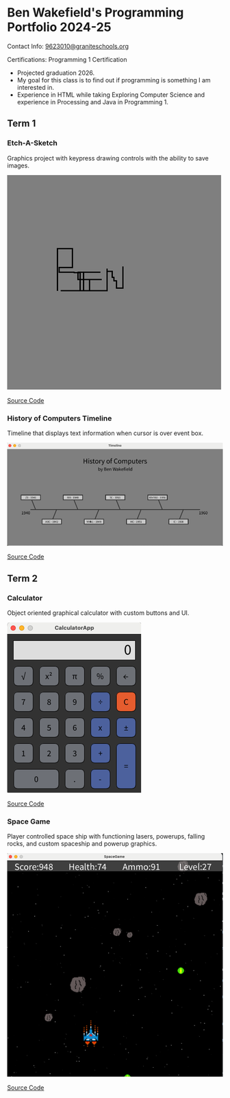 # Ben Wakefield's Programming Portfolio 2024-25
Contact Info: 9623010@graniteschools.org

Certifications: Programming 1 Certification
* Projected graduation 2026.
* My goal for this class is to find out if programming is something I am interested in.
* Experience in HTML while taking Exploring Computer Science and experience in Processing and Java in Programming 1.

## Term 1
###  Etch-A-Sketch
Graphics project with keypress drawing controls with the ability to save images.

![Running App](https://github.com/benwake9/programmingportfolio2025-a2/blob/main/images/line-002022.png?raw=true)

[Source Code](https://github.com/benwake9/programmingportfolio2025-a2/blob/main/src/etchASketch.pde)

### History of Computers Timeline
Timeline that displays text information when cursor is over event box.

![Running App](https://github.com/benwake9/programmingportfolio2025-a2/blob/main/images/timeline.png?raw=true)

[Source Code](https://github.com/benwake9/programmingportfolio2025-a2/blob/main/src/Timeline.pde)

## Term 2
### Calculator
Object oriented graphical calculator with custom buttons and UI.

![Running App](https://github.com/benwake9/programmingportfolio2025-a2/blob/main/images/Calc.png?raw=true)

[Source Code](https://github.com/benwake9/programmingportfolio2025-a2/tree/main/src/CalculatorApp)

### Space Game
Player controlled space ship with functioning lasers, powerups, falling rocks, and custom spaceship and powerup graphics.

![Running App](https://github.com/benwake9/programmingportfolio2025-a2/blob/main/images/spacegame.png?raw=true)

[Source Code](https://github.com/benwake9/programmingportfolio2025-a2/tree/main/src/SpaceGame)

